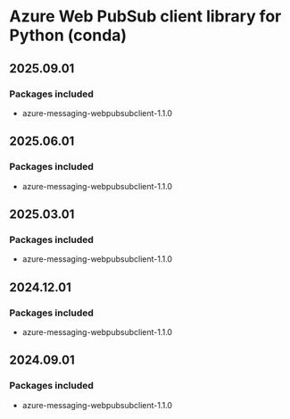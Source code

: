 # Azure Web PubSub client library for Python (conda)

## 2025.09.01

### Packages included

- azure-messaging-webpubsubclient-1.1.0

## 2025.06.01

### Packages included

- azure-messaging-webpubsubclient-1.1.0

## 2025.03.01

### Packages included

- azure-messaging-webpubsubclient-1.1.0

## 2024.12.01

### Packages included

- azure-messaging-webpubsubclient-1.1.0

## 2024.09.01

### Packages included

- azure-messaging-webpubsubclient-1.1.0

